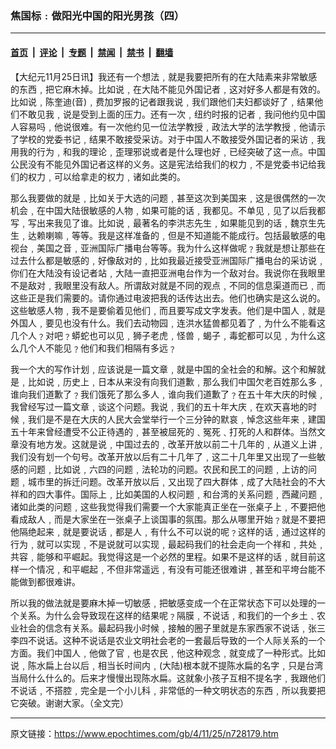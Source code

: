 ### 焦国标﹕做阳光中国的阳光男孩（四）

---

#### [首页](../../../..?n728179) &nbsp;|&nbsp; [评论](../../../../../epoch-comment?n728179) &nbsp;|&nbsp; [专题](../../../../../epoch-special?n728179) &nbsp;|&nbsp; [禁闻](../../../../../epoch-news?n728179) &nbsp;|&nbsp; [禁书](../../../../../books?n728179) &nbsp;|&nbsp; [翻墙](https://github.com/gfw-breaker/nogfw/blob/master/README.md?n728179)


<div class="post_content" id="artbody" itemprop="articleBody">
 <!-- article content begin -->
 <p>
  【大纪元11月25日讯】我还有一个想法﹐就是我要把所有的在大陆素来非常敏感的东西﹐把它麻木掉。比如说﹐在大陆不能见外国记者﹐这对好多人都是有效的。比如说﹐陈奎迪(音)﹐费加罗报的记者跟我说﹐我们跟他们夫妇都谈好了﹐结果他们不敢见我﹐说是受到上面的压力。还有一次﹐纽约时报的记者﹐我问他约见中国人容易吗﹐他说很难。有一次他约见一位法学教授﹐政法大学的法学教授﹐他请示了学校的党委书记﹐结果不敢接受采访。对于中国人不敢接受外国记者的采访﹐我用我的行为﹐和我的理论﹐歪理邪说或者是什么理也好﹐已经突破了这一点。中国公民没有不能见外国记者这样的义务。这是宪法给我们的权力﹐不是党委书记给我们的权力﹐可以给拿走的权力﹐诸如此类的。
 </p>
 <p>
  那么我要做的就是﹐比如关于大选的问题﹐甚至这次到美国来﹐这是很偶然的一次机会﹐在中国大陆很敏感的人物﹐如果可能的话﹐我都见。不单见﹐见了以后我都写﹐写出来我见了谁。比如说﹐最著名的李洪志先生﹐如果能见到的话﹐魏京生先生﹐达赖喇嘛﹐等等。我是这样准备的﹐但是不知道能不能成行。包括最敏感的电视台﹐美国之音﹐亚洲国际广播电台等等。我为什么这样做呢﹖我就是想让那些在过去什么都是敏感的﹐好像敌对的﹐比如我最近接受亚洲国际广播电台的采访说﹐你们在大陆没有设记者站﹐大陆一直把亚洲电台作为一个敌对台。我说你在我眼里不是敌对﹐我眼里没有敌人。所谓敌对就是不同的观点﹐不同的信息渠道而已﹐而这些正是我们需要的。请你通过电波把我的话传达出去。他们也确实是这么说的。这些敏感人物﹐我不是要偷着见他们﹐而且要写成文字发表。他们是中国人﹐就是外国人﹐要见也没有什么。我们去动物园﹐连洪水猛兽都见着了﹐为什么不能看这几个人﹖对吧﹖蟒蛇也可以见﹐狮子老虎﹐怪兽﹐蝎子﹐毒蛇都可以见﹐为什么这么几个人不能见﹖他们和我们相隔有多远﹖
 </p>
 <p>
  我一个大的写作计划﹐应该说是一篇文章﹐就是中国的全社会的和解。这个和解就是﹐比如说﹐历史上﹐日本从来没有向我们道歉﹐那么我们中国欠老百姓那么多﹐谁向我们道歉了﹖我们饿死了那么多人﹐谁向我们道歉了﹖在五十年大庆的时候﹐我曾经写过一篇文章﹐谈这个问题。我说﹐我们的五十年大庆﹐在欢天喜地的时候﹐我们是不是在大庆的人民大会堂举行一个三分钟的默哀﹐悼念这些年来﹐建国五十年来曾经遭受不公正待遇的﹐甚至被屈死的﹑冤死﹑打死的人和群体。当然文章没有地方发。这就是说﹐中国过去的﹐改革开放以前二十几年的﹐从道义上讲﹐我们没有划一个句号。改革开放以后有二十几年了﹐这二十几年里又出现了一些敏感的问题﹐比如说﹐六四的问题﹐法轮功的问题。农民和民工的问题﹐上访的问题﹐城市里的拆迁问题。改革开放以后﹐又出现了四大群体﹐成了大陆社会的不大祥和的四大事件。国际上﹐比如美国的人权问题﹐和台湾的关系问题﹐西藏问题﹐诸如此类的问题﹐这些我觉得我们需要一个大家能真正坐在一张桌子上﹐不要把他看成敌人﹐而是大家坐在一张桌子上谈国事的氛围。那么从哪里开始﹖就是不要把他隔绝起来﹐就是要说话﹐都是人﹐有什么不可以说的呢﹖这样的话﹐通过这样的行为﹐就可以实现﹐不是说就可以实现﹐最起码我们的社会走向一个祥和﹐共处﹐共容﹐能够和平崛起。我觉得这是一个必然的里程。如果不是这样的话﹐就目前这样一个情况﹐和平崛起﹐不但非常遥远﹐有没有可能还很难讲﹐甚至和平垮台能不能做到都很难讲。
 </p>
 <p>
  所以我的做法就是要麻木掉一切敏感﹐把敏感变成一个在正常状态下可以处理的一个关系。为什么会导致现在这样的结果呢﹖隔膜﹐不说话﹐和我们的一个乡土﹑农业社会的信念有关系。最起码我小时候﹐接触的圈子里就是东家西家不说话﹐张三李四不说话。这种不说话是农业文明社会老的一套最后导致的一个人际关系的一个方面。我们中国人﹐他做了官﹐也是农民﹐他这种观念﹐就变成了一种形式。比如说﹐陈水扁上台以后﹐相当长时间内﹐(大陆)根本就不提陈水扁的名字﹐只是台湾当局什么什么的。后来才慢慢出现陈水扁。这就象小孩子互相不提名字﹐我跟他们不说话﹐不搭腔﹐完全是一个小儿科﹐非常低的一种文明状态的东西﹐所以我要把它突破。谢谢大家。（全文完）
  <font color="#ffffff">
   (http://www.dajiyuan.com)
  </font>
 </p>
 <!-- article content end -->
 <div id="below_article_ad">
 </div>
</div>


---

原文链接：https://www.epochtimes.com/gb/4/11/25/n728179.htm